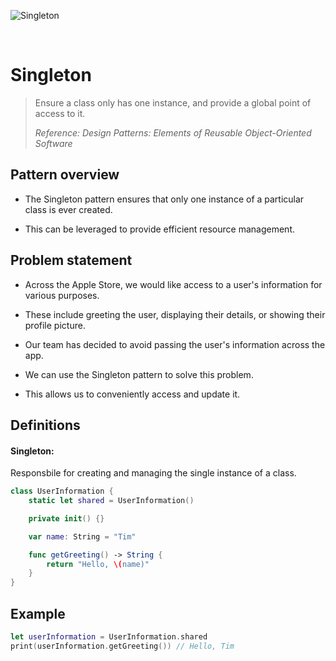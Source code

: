 ![Singleton](https://github.com/user-attachments/assets/59d54169-db50-4489-8daf-136f5d7c4e9c)

<br />

# Singleton

> Ensure a class only has one instance, and provide a global point of access to it.
>
> _Reference: Design Patterns: Elements of Reusable Object-Oriented Software_

## Pattern overview

- The Singleton pattern ensures that only one instance of a particular class is ever created.

- This can be leveraged to provide efficient resource management.

## Problem statement

- Across the Apple Store, we would like access to a user's information for various purposes.

- These include greeting the user, displaying their details, or showing their profile picture.

- Our team has decided to avoid passing the user's information across the app.

- We can use the Singleton pattern to solve this problem.

- This allows us to conveniently access and update it.

## Definitions

#### Singleton:

Responsbile for creating and managing the single instance of a class.

```swift
class UserInformation {
    static let shared = UserInformation()

    private init() {}

    var name: String = "Tim"

    func getGreeting() -> String {
        return "Hello, \(name)"
    }
}
```

## Example

```swift
let userInformation = UserInformation.shared
print(userInformation.getGreeting()) // Hello, Tim
```
